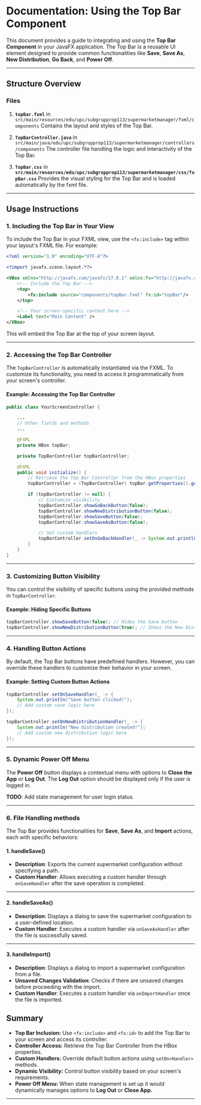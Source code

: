 # Documentation: Using the Top Bar Component

This document provides a guide to integrating and using the **Top Bar Component** in your JavaFX application. The Top Bar is a reusable UI element designed to provide common functionalities like **Save**, **Save As**, **New Distribution**, **Go Back**, and **Power Off**.

---

## Structure Overview

### **Files**

1. **`topBar.fxml`** in `src/main/resources/edu/upc/subgrupprop113/supermarketmanager/fxml/components`
   Contains the layout and styles of the Top Bar.

2. **`TopBarController.java`** in `src/main/java/edu/upc/subgrupprop113/supermarketmanager/controllers/components`
   The controller file handling the logic and interactivity of the Top Bar.

3. **`TopBar.css`** in **`src/main/resources/edu/upc/subgrupprop113/supermarketmanager/css/TopBar.css`**
   Provides the visual styling for the Top Bar and is loaded automatically by the fxml file.

---

## Usage Instructions

### **1. Including the Top Bar in Your View**

To include the Top Bar in your FXML view, use the `<fx:include>` tag within your layout's FXML file. For example:

```xml
<?xml version="1.0" encoding="UTF-8"?>

<?import javafx.scene.layout.*?>

<VBox xmlns="http://javafx.com/javafx/17.0.1" xmlns:fx="http://javafx.com/fxml/1">
    <!-- Include the Top Bar -->
    <top>
        <fx:include source="components/topBar.fxml" fx:id="topBar"/>
    </top>

    <!-- Your screen-specific content here -->
    <Label text="Main Content" />
</VBox>
```

This will embed the Top Bar at the top of your screen layout.

---

### **2. Accessing the Top Bar Controller**

The `TopBarController` is automatically instantiated via the FXML. To customize its functionality, you need to access it programmatically from your screen's controller.

#### Example: Accessing the Top Bar Controller

```java
public class YourScreenController {

    ...
    // Other fields and methods
    ...

    @FXML
    private HBox topBar;

    private TopBarController topBarController;

    @FXML
    public void initialize() {
        // Retrieve the Top Bar Controller from the HBox properties
        topBarController = (TopBarController) topBar.getProperties().get("controller");

        if (topBarController != null) {
            // Customize visibility
            topBarController.showGoBackButton(false);
            topBarController.showNewDistributionButton(false);
            topBarController.showSaveButton(false);
            topBarController.showSaveAsButton(false);

            // Set custom handlers
            topBarController.setOnGoBackHandler(_ -> System.out.println("Custom Go Back Action"));
        }
    }
}
```

---

### **3. Customizing Button Visibility**

You can control the visibility of specific buttons using the provided methods in `TopBarController`.

#### Example: Hiding Specific Buttons

```java
topBarController.showSaveButton(false); // Hides the Save button
topBarController.showNewDistributionButton(true); // Shows the New Distribution button
```

---

### **4. Handling Button Actions**

By default, the Top Bar buttons have predefined handlers. However, you can override these handlers to customize their behavior in your screen.

#### Example: Setting Custom Button Actions

```java
topBarController.setOnSaveHandler(_ -> {
    System.out.println("Save button clicked!");
    // Add custom save logic here
});

topBarController.setOnNewDistributionHandler(_ -> {
    System.out.println("New distribution created!");
    // Add custom new distribution logic here
});
```

---

### **5. Dynamic Power Off Menu**

The **Power Off** button displays a contextual menu with options to **Close the App** or **Log Out**. The **Log Out** option should be displayed only if the user is logged in.

**TODO**: Add state management for user login status.

---

### **6. File Handling methods**
The Top Bar provides functionalities for **Save**, **Save As**, and **Import** actions, each with specific behaviors:

#### **1. handleSave()**

- **Description**: Exports the current supermarket configuration without specifying a path.
- **Custom Handler**: Allows executing a custom handler through `onSaveHandler` after the save operation is completed.

---

#### **2. handleSaveAs()**

- **Description**: Displays a dialog to save the supermarket configuration to a user-defined location.
- **Custom Handler**: Executes a custom handler via `onSaveAsHandler` after the file is successfully saved.

---

#### **3. handleImport()**

- **Description**: Displays a dialog to import a supermarket configuration from a file.
- **Unsaved Changes Validation**: Checks if there are unsaved changes before proceeding with the import.
- **Custom Handler**: Executes a custom handler via `onImportHandler` once the file is imported.


## Summary

- **Top Bar Inclusion:** Use `<fx:include>` and `<fx:id>` to add the Top Bar to your screen and access its controller.
- **Controller Access:** Retrieve the Top Bar Controller from the HBox properties.
- **Custom Handlers:** Override default button actions using `setOn<Handler>` methods.
- **Dynamic Visibility:** Control button visibility based on your screen's requirements.
- **Power Off Menu:** When state management is set up it would dynamically manages options to **Log Out** or **Close App**.

---
